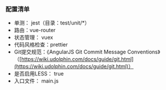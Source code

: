 ### 配置清单
* 单测： jest（目录：test/unit/*）
* 路由：vue-router
* 状态管理： vuex
* 代码风格检查：prettier
* Git提交规范：《AngularJS Git Commit Message Conventions》（[https://wiki.udolphin.com/docs/guide/git.html](https://wiki.udolphin.com/docs/guide/git.html)）
* 是否启用LESS： true
* 入口文件： main.js